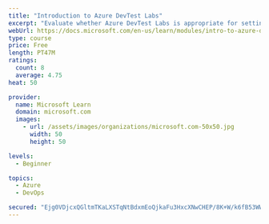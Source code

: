 ```yaml
---
title: "Introduction to Azure DevTest Labs"
excerpt: "Evaluate whether Azure DevTest Labs is appropriate for setting up virtual machine environments for your team."
webUrl: https://docs.microsoft.com/en-us/learn/modules/intro-to-azure-devtest-labs/
type: course
price: Free
length: PT47M
ratings:
  count: 8
  average: 4.75
heat: 50

provider:
  name: Microsoft Learn
  domain: microsoft.com
  images:
    - url: /assets/images/organizations/microsoft.com-50x50.jpg
      width: 50
      height: 50

levels:
  - Beginner

topics:
  - Azure
  - DevOps

secured: "Ejg0VDjcxQGltmTKaLXSTqNtBdxmEoQjkaFu3HxcXNwCHEP/8K+W/k6fB53WWBv6pOXs/RvBW9jCkmxBDP8pwwpNFVm7m4axWG+Mjoud7M4S/3JNrNCcKg0wVupfjY4Eqfpymx+B6D0HgS+n94KqRRPrlebE7FeG0bpIld7lFgYhJZilUkMMJ/7XGcBm9MxBfo+Zl1g7HA8qjX1kgh+yaF3Xw537mbqlZvWcc1IRzs+hMKbfDvBIdhUH+WGShX5O/9sWwJ0H6bTSI2ai4nKO7T95obClLrqClKC140wyEMb/skKzAuGRt7kWF15DdfDQmGarOtYb8sghKUfh3cMav+W2ZUm12aHhdHpj7IBP10dQkLzWa5HDISFoM2Sj5V0qQzkNljWUgrV6lekb/iPhFdmPBb3MErWkh0ioptGR3cA=;8x8KwIFwmVKgRrjOpbFG6A=="
---
```


